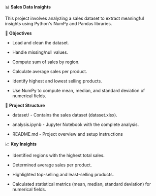 📊 **Sales Data Insights**

This project involves analyzing a sales dataset to extract meaningful insights using Python's NumPy and Pandas libraries.

📌 **Objectives**

* Load and clean the dataset.

* Handle missing/null values.

* Compute sum of sales by region.

* Calculate average sales per product.

* Identify highest and lowest selling products.

* Use NumPy to compute mean, median, and standard deviation of numerical fields.
  
📂 **Project Structure**

* dataset/ - Contains the sales dataset (dataset.xlsx).

* analysis.ipynb - Jupyter Notebook with the complete analysis.

* README.md - Project overview and setup instructions

📈 **Key Insights**

* Identified regions with the highest total sales.

* Determined average sales per product.

* Highlighted top-selling and least-selling products.

* Calculated statistical metrics (mean, median, standard deviation) for numerical fields.
